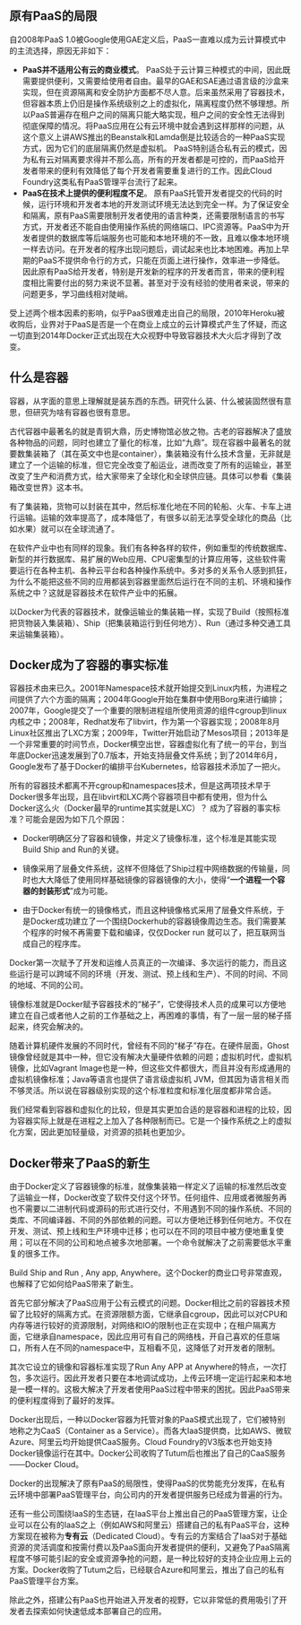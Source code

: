 ## 原有PaaS的局限

自2008年PaaS 1.0被Google使用GAE定义后，PaaS一直难以成为云计算模式中的主流选择，原因无非如下：

* **PaaS并不适用公有云的商业模式**。
  PaaS处于云计算三种模式的中间，因此既需要提供便利，又需要给使用者自由。最早的GAE和SAE通过语言级的沙盒来实现，但在资源隔离和安全防护方面都不尽人意。后来虽然采用了容器技术，但容器本质上仍旧是操作系统级别之上的虚拟化，隔离程度仍然不够理想。所以PaaS普遍存在租户之间的隔离只能大略实现，租户之间的安全性无法得到彻底保障的情况。将PaaS应用在公有云环境中就会遇到这样那样的问题，从这个意义上讲AWS推出的Beanstalk和Lamda倒是比较适合的一种PaaS实现方式，因为它们的底层隔离仍然是虚拟机。
  PaaS特别适合私有云的模式，因为私有云对隔离要求得并不那么高，所有的开发者都是可控的，而PaaS给开发者带来的便利有效降低了每个开发者需要重复进行的工作。因此Cloud Foundry这类私有PaaS管理平台流行了起来。
* **PaaS在技术上提供的便利程度不足**。
  原有PaaS托管开发者提交的代码的时候，运行环境和开发者本地的开发测试环境无法达到完全一样。为了保证安全和隔离，原有PaaS需要限制开发者使用的语言种类，还需要限制语言的书写方式，开发者还不能自由使用操作系统的网络端口、IPC资源等。PaaS中为开发者提供的数据库等后端服务也可能和本地环境的不一致，且难以像本地环境一样去访问。在开发者的程序出现问题后，调试起来也比本地困难。再加上早期的PaaS不提供命令行的方式，只能在页面上进行操作，效率进一步降低。
  因此原有PaaS给开发者，特别是开发新的程序的开发者而言，带来的便利程度相比需要付出的努力来说不显著。甚至对于没有经验的使用者来说，带来的问题更多，学习曲线相对陡峭。

受上述两个根本因素的影响，似乎PaaS很难走出自己的局限，2010年Heroku被收购后，业界对于PaaS是否是一个在商业上成立的云计算模式产生了怀疑，而这一切直到2014年Docker正式出现在大众视野中导致容器技术大火后才得到了改变。

## 什么是容器

容器，从字面的意思上理解就是装东西的东西。研究什么装、什么被装固然很有意思，但研究为啥有容器也很有意思。

古代容器中最著名的就是青铜大鼎，历史博物馆必放之物。古老的容器解决了盛放各种物品的问题，同时也建立了量化的标准，比如“九鼎”。现在容器中最著名的就要数集装箱了（其在英文中也是container），集装箱没有什么技术含量，无非就是建立了一个运输的标准，但它完全改变了船运业，进而改变了所有的运输业，甚至改变了生产和消费方式，给大家带来了全球化和全球供应链。具体可以参看《集装箱改变世界》这本书。

有了集装箱，货物可以封装在其中，然后标准化地在不同的轮船、火车、卡车上进行运输。运输的效率提高了，成本降低了，有很多以前无法享受全球化的商品（比如水果）就可以在全球流通了。

在软件产业中也有同样的现象。我们有各种各样的软件，例如重型的传统数据库、新型的并行数据库、易扩展的Web应用、CPU密集型的计算应用等，这些软件需要运行在各种主机、各种云平台和各种操作系统中。多对多的关系令人感到抓狂，为什么不能把这些不同的应用都装到容器里面然后运行在不同的主机、环境和操作系统之中？这就是容器技术在软件产业中的拓展。

以Docker为代表的容器技术，就像运输业的集装箱一样，实现了Build（按照标准把货物装入集装箱）、Ship（把集装箱运行到任何地方）、Run（通过多种交通工具来运输集装箱）。

## Docker成为了容器的事实标准

容器技术由来已久。2001年Namespace技术就开始提交到Linux内核，为进程之间提供了六个方面的隔离；2004年Google开始在集群中使用Borg来进行编排；2007年，Google提交了一个重要的限制进程组所使用资源的组件cgroup到linux内核之中；2008年，Redhat发布了libvirt，作为第一个容器实现；2008年8月Linux社区推出了LXC方案；2009年，Twitter开始启动了Mesos项目；2013年是一个非常重要的时间节点，Docker横空出世，容器虚拟化有了统一的平台，到当年底Docker迅速发展到了0.7版本，开始支持层叠文件系统；到了2014年6月，Google发布了基于Docker的编排平台Kubernetes，给容器技术添加了一把火。

所有的容器技术都离不开cgroup和namespaces技术，但是这两项技术早于Docker很多年出现，且在libvirt和LXC两个容器项目中都有使用，但为什么Docker这么火（Docker最早的runtime其实就是LXC）？ 成为了容器的事实标准？可能会是因为如下几个原因：

* Docker明确区分了容器和镜像，并定义了镜像标准，这个标准是其能实现Build Ship and Run的关键。

* 镜像采用了层叠文件系统，这样不但降低了Ship过程中网络数据的传输量，同时也大大降低了使用同样基础镜像的容器镜像的大小，使得“**一个进程一个容器的封装形式**”成为可能。

* 由于Docker有统一的镜像格式，而且这种镜像格式采用了层叠文件系统，于是Docker成功建立了一个围绕Dockerhub的容器镜像周边生态。我们需要某个程序的时候不再需要下载和编译，仅仅Docker run 就可以了，把互联网当成自己的程序库。


Docker第一次赋予了开发和运维人员真正的一次编译、多次运行的能力，而且这些运行是可以跨域不同的环境（开发、测试、预上线和生产）、不同的时间、不同的地域、不同的公司。

镜像标准就是Docker赋予容器技术的“梯子”，它使得技术人员的成果可以方便地建立在自己或者他人之前的工作基础之上，再困难的事情，有了一层一层的梯子搭起来，终究会解决的。

随着计算机硬件发展的不同时代，曾经有不同的“梯子”存在。在硬件层面，Ghost镜像曾经就是其中一种，但它没有解决大量硬件依赖的问题；虚拟机时代，虚拟机镜像，比如Vagrant Image也是一种，但这些文件都很大，而且并没有形成通用的虚拟机镜像标准；Java等语言也提供了语言级虚拟机 JVM，但其因为语言相关而不够灵活。所以说在容器级别实现的这个标准粒度和标准化层度都非常合适。

我们经常看到容器和虚拟化的比较，但是其实更加合适的是容器和进程的比较，因为容器实际上就是在进程之上加入了各种限制而已。它是一个操作系统之上的虚拟化方案，因此更加轻量级，对资源的损耗也更加少。

## Docker带来了PaaS的新生

由于Docker定义了容器镜像的标准，就像集装箱一样定义了运输的标准然后改变了运输业一样，Docker改变了软件交付这个环节。任何组件、应用或者微服务再也不需要以二进制代码或源码的形式进行交付，不用遇到不同的操作系统、不同的类库、不同编译器、不同的外部依赖的问题。可以方便地迁移到任何地方。不仅在开发、测试、预上线和生产环境中迁移；也可以在不同的项目中被方便地重复使用；可以在不同的公司和地点被多次地部署。一个命令就解决了之前需要低水平重复的很多工作。

Build Ship and Run , Any app, Anywhere。这个Docker的商业口号非常直观，也解释了它如何给PaaS带来了新生。

首先它部分解决了PaaS应用于公有云模式的问题。Docker相比之前的容器技术预留了比较好的隔离方式。在资源限额方面，它继承自cgroup，因此可以对CPU和内存等进行较好的资源限制，对网络和IO的限制也正在实现中；在租户隔离方面，它继承自namespace，因此应用可有自己的网络栈，开自己喜欢的任意端口，所有人在不同的namespace中，互相看不见，这降低了对开发者的限制。

其次它设立的镜像和容器标准实现了Run Any APP at Anywhere的特点，一次打包，多次运行。因此开发者只要在本地调试成功，上传云环境一定运行起来和本地是一模一样的。这极大解决了开发者使用PaaS过程中带来的困扰。因此PaaS带来的便利程度得到了最好的发挥。

Docker出现后，一种以Docker容器为托管对象的PaaS模式出现了，它们被特别地称之为CaaS（Container as a Service）。而各大IaaS提供商，比如AWS、微软Azure、阿里云均开始提供CaaS服务。Cloud Foundry的V3版本也开始支持Docker镜像运行在其中。Docker公司收购了Tutum后也推出了自己的CaaS服务——Docker Cloud。

Docker的出现解决了原有PaaS的局限性，使得PaaS的优势能充分发挥，在私有云环境中部署PaaS管理平台，向公司内的开发者提供服务已经成为普遍的行为。

还有一些公司围绕IaaS的生态链，在IaaS平台上推出自己的PaaS管理方案，让企业可以在公有的IaaS之上（例如AWS和阿里云）搭建自己的私有PaaS平台，这种方案现在被称为**专有云**（Dedicated Cloud）。专有云的方案结合了IaaS对于基础资源的灵活调度和按需付费以及PaaS面向开发者提供的便利，又避免了PaaS隔离程度不够可能引起的安全或资源争抢的问题，是一种比较好的支持企业应用上云的方案。Docker收购了Tutum之后，已经联合Azure和阿里云，推出了自己的私有PaaS管理平台方案。

除此之外，搭建公有PaaS也开始进入开发者的视野，它以非常低的费用吸引了开发者去探索如何快速低成本部署自己的应用。

